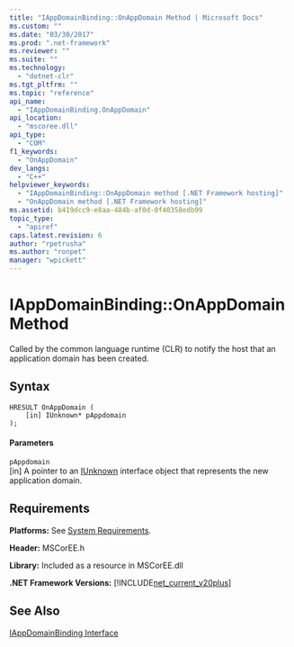 ```yaml
---
title: "IAppDomainBinding::OnAppDomain Method | Microsoft Docs"
ms.custom: ""
ms.date: "03/30/2017"
ms.prod: ".net-framework"
ms.reviewer: ""
ms.suite: ""
ms.technology: 
  - "dotnet-clr"
ms.tgt_pltfrm: ""
ms.topic: "reference"
api_name: 
  - "IAppDomainBinding.OnAppDomain"
api_location: 
  - "mscoree.dll"
api_type: 
  - "COM"
f1_keywords: 
  - "OnAppDomain"
dev_langs: 
  - "C++"
helpviewer_keywords: 
  - "IAppDomainBinding::OnAppDomain method [.NET Framework hosting]"
  - "OnAppDomain method [.NET Framework hosting]"
ms.assetid: b419dcc9-e8aa-484b-af0d-0f40358edb99
topic_type: 
  - "apiref"
caps.latest.revision: 6
author: "rpetrusha"
ms.author: "ronpet"
manager: "wpickett"
---
```

# IAppDomainBinding::OnAppDomain Method
Called by the common language runtime (CLR) to notify the host that an application domain has been created.  
  
## Syntax  
  
```  
HRESULT OnAppDomain (  
    [in] IUnknown* pAppdomain  
);  
```  
  
#### Parameters  
 `pAppdomain`  
 [in] A pointer to an [IUnknown](https://msdn.microsoft.com/library/94as6ehy(v=vs.110).aspx) interface object that represents the new application domain.  
  
## Requirements  
 **Platforms:** See [System Requirements](../../../../docs/framework/get-started/system-requirements.md).  
  
 **Header:** MSCorEE.h  
  
 **Library:** Included as a resource in MSCorEE.dll  
  
 **.NET Framework Versions:** [!INCLUDE[net_current_v20plus](../../../../includes/net-current-v20plus-md.md)]  
  
## See Also  
 [IAppDomainBinding Interface](../../../../docs/framework/unmanaged-api/hosting/iappdomainbinding-interface.md)